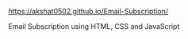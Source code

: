 https://akshat0502.github.io/Email-Subscription/

Email  Subscription using HTML, CSS and JavaScript
